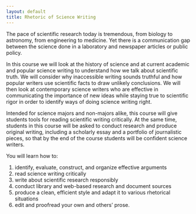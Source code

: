 ```yaml
---
layout: default
title: Rhetoric of Science Writing
---
```


<!--<img src="images/phdcomics_news-cycle.jpg" alt="PhD Comics: Science News Comic" width="450" height="450">-->



The pace of scientific research today is tremendous, from biology to astronomy, from engineering to medicine. Yet there is a communication gap between the science done in a laboratory and newspaper articles or public policy. 

In this course we will look at the history of science and at current academic and popular science writing to understand how we talk about scientific truth. We will consider why inaccessible writing sounds truthful and how popular writers use scientific facts to draw unlikely conclusions. We will then look at contemporary science writers who are effective in communicating the importance of new ideas while staying true to scientific rigor in order to identify ways of doing science writing right. 

Intended for science majors and non-majors alike, this course will give students tools for reading scientific writing critically. At the same time, students in this course will be asked to conduct research and produce original writing, including a scholarly essay and a portfolio of journalistic pieces, so that by the end of the course students will be confident science writers.

You will learn how to:

1. identify, evaluate, construct, and organize effective arguments
2. read science writing critically
3. write about scientific research responsibly
4. conduct library and web-based research and document sources
5. produce a clean, efficient style and adapt it to various rhetorical situations
6. edit and proofread your own and others’ prose.
